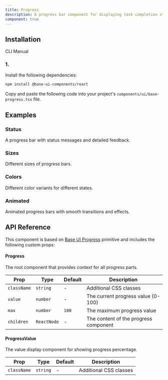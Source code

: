 ```yaml
---
title: Progress
description: A progress bar component for displaying task completion status. Built on top of Base UI Progress component.
component: true
---
```


## Installation

CLI
Manual

### 1.

Install the following dependencies:

```bash
npm install @base-ui-components/react
```

Copy and paste the following code into your project's `components/ui/base-progress.tsx` file.

## Examples

### Status

A progress bar with status messages and detailed feedback.

### Sizes

Different sizes of progress bars.

### Colors

Different color variants for different states.

### Animated

Animated progress bars with smooth transitions and effects.

## API Reference

This component is based on [Base UI Progress](https://base-ui.com/react/components/progress) primitive and includes the following custom props:

#### Progress

The root component that provides context for all progress parts.

| Prop        | Type        | Default | Description                           |
| ----------- | ----------- | ------- | ------------------------------------- |
| `className` | `string`    | -       | Additional CSS classes                |
| `value`     | `number`    | -       | The current progress value (0-100)    |
| `max`       | `number`    | `100`   | The maximum progress value            |
| `children`  | `ReactNode` | -       | The content of the progress component |

#### ProgressValue

The value display component for showing progress percentage.

| Prop        | Type     | Default | Description            |
| ----------- | -------- | ------- | ---------------------- |
| `className` | `string` | -       | Additional CSS classes |
